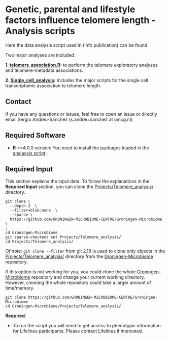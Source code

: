 # Genetic, parental and lifestyle factors influence telomere length - Analysis scripts

Here the data analysis script used in (Info publication) can be found.

Two major analyses are included:


**1. [telomers_association.R](telomers_association.R):** to perform the telomere exploratory analyses and telomere-metadata associations. 

**2. [Single_cell_analysis](Single_cell_analysis/):** Includes the major scripts for the single cell transcriptomic association to telomere length. 


## Contact
If you have any questions or issues, feel free to open an issue or directly email Sergio Andreu-Sánchez (s.andreu.sanchez at umcg.nl). 


## Required Software
* **R** >=4.0.0 version: You need to install the packages loaded in the [analaysis script](telomers_association.R).



## Required Input
This section explains the input data. To follow the explanations in the **Required Input** section, you can clone the  [Projects/Telomere_analysis/](Projects/Telomere_analysis/) directory.  

```
git clone \
  --depth 2  \
  --filter=blob:none  \
  --sparse \
  https://github.com/GRONINGEN-MICROBIOME-CENTRE/Groningen-Microbiome \
;
cd Groningen-Microbiome
git sparse-checkout set Projects/Telomere_analysis/
cd Projects/Telomere_analysis/
```

*Of note*: `git clone --filter` from git 2.19 is used to clone only objects in the [Projects/Telomere_analysis/](Projects/Telomere_analysis/) directory from the [Groningen-Microbiome](https://github.com/GRONINGEN-MICROBIOME-CENTRE/Groningen-Microbiome) repository.

If this option is not working for you, you could clone the whole [Groningen-Microbiome](https://github.com/GRONINGEN-MICROBIOME-CENTRE/Groningen-Microbiome) repository and change your current working directory. However, clonning the whole repository could take a larger amount of time/memory.   

```
git clone https://github.com/GRONINGEN-MICROBIOME-CENTRE/Groningen-Microbiome
cd Groningen-Microbiome/Projects/Telomere_analysis/
```

**Required**: 
* To run the script you will need to get access to phenotypic information for Lifelines participants. Please contact Lifelines if interested.
